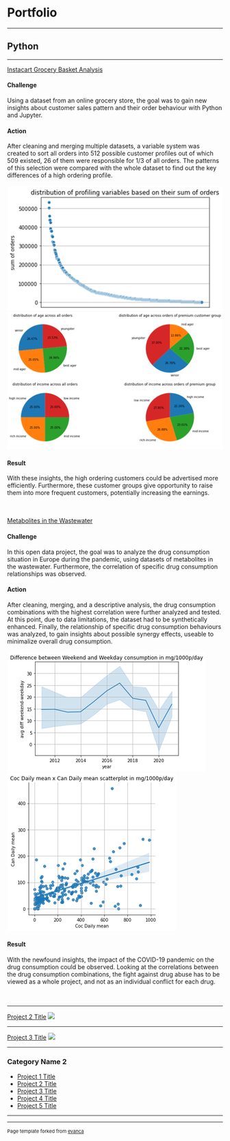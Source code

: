 # Portfolio

---

## Python

---

[Instacart Grocery Basket Analysis](https://github.com/nb0401/Data-Analytics-Course/tree/main/4.%20Project%20-%20Python)<br>
#### Challenge<br>
Using a dataset from an online grocery store, the goal was to gain new insights about customer sales pattern and their order behaviour with Python and Jupyter.<br>
#### Action<br>
After cleaning and merging multiple datasets, a variable system was created to sort all orders into 512 possible customer profiles out of which 509 existed, 26 of them were responsible for 1/3 of all orders. The patterns of this selection were compared with the whole dataset to find out the key differences of a high ordering profile.<br><br>
<img src="images/512 Profiles.png"/><br>
<img src="images/Other Charts 512.png"/><br>
#### Result<br>
With these insights, the high ordering customers could be advertised more efficiently. Furthermore, these customer groups give opportunity to raise them into more frequent customers, potentially increasing the earnings.<br><br><br>


[Metabolites in the Wastewater](https://github.com/nb0401/Data-Analytics-Course/tree/main/5.%20Project%20-%20Open%20Data%20Project)<br>
#### Challenge<br>
In this open data project, the goal was to analyze the drug consumption situation in Europe during the pandemic, using datasets of metabolites in the wastewater. Furthermore, the correlation of specific drug consumption relationships was observed.<br>
#### Action<br>
After cleaning, merging, and a descriptive analysis, the drug consumption combinations with the highest correlation were further analyzed and tested. At this point, due to data limitations, the dataset had to be synthetically enhanced. Finally, the relationship of specific drug consumption behaviours was analyzed, to gain insights about possible synergy effects, useable to minimalize overall drug consumption.<br><br>
<img src="images/Diff Weekend Weekday.png"/><br>
<img src="images/Coc Daily mean x Can Daily mean.png"/><br>
#### Result <br>
With the newfound insights, the impact of the COVID-19 pandemic on the drug consumption could be observed. Looking at the correlations between the drug consumption combinations, the fight against drug abuse has to be viewed as a whole project, and not as an individual conflict for each drug.<br><br><br>

---
[Project 2 Title](/pdf/sample_presentation.pdf)
<img src="images/dummy_thumbnail.jpg?raw=true"/>

---
[Project 3 Title](http://example.com/)
<img src="images/dummy_thumbnail.jpg?raw=true"/>

---

### Category Name 2

- [Project 1 Title](http://example.com/)
- [Project 2 Title](http://example.com/)
- [Project 3 Title](http://example.com/)
- [Project 4 Title](http://example.com/)
- [Project 5 Title](http://example.com/)

---




---
<p style="font-size:11px">Page template forked from <a href="https://github.com/evanca/quick-portfolio">evanca</a></p>
<!-- Remove above link if you don't want to attibute -->
